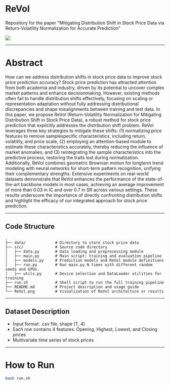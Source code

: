 # ReVol
Repository for the paper "Mitigating Distribution Shift in Stock Price Data via Return-Volatility Normalization for Accurate Prediction"

![](./ReVol.png)

---

# Abstract
How can we address distribution shifts in stock price data to improve stock price prediction accuracy? Stock price prediction has attracted attention from both academia and industry, driven by its potential to uncover complex market patterns and enhance decisionmaking. However, existing methods often fail to handle distribution shifts effectively, focusing on scaling or representation adaptation without fully addressing distributional discrepancies and shape misalignments between training and test data. In this paper, we propose ReVol (Return-Volatility Normalization for Mitigating Distribution Shift in Stock Price Data), a robust method for stock price prediction that explicitly addresses the distribution shift problem. ReVol leverages three key strategies to mitigate these shifts: (1) normalizing price features to remove samplespecific characteristics, including return, volatility, and price scale, (2) employing an attention-based module to estimate these characteristics accurately, thereby reducing the influence of market anomalies, and (3) reintegrating the sample characteristics into the predictive process, restoring the traits lost during normalization. Additionally, ReVol combines geometric Brownian motion for longterm trend modeling with neural networks for short-term pattern recognition, unifying their complementary strengths. Extensive experiments on real-world datasets demonstrate that ReVol enhances the performance of the state-of-the-art backbone models in most cases, achieving an average improvement of more than 0.03 in IC and over 0.7 in SR across various settings. These results underscore the importance of directly confronting distribution shifts and highlight the efficacy of our integrated approach for stock price prediction.

---

## Code Structure

```text
.
├── data/             # Directory to store stock price data
├── src/              # Source code directory
│   ├── data.py       # Data loading and preprocessing module
│   ├── main.py       # Main script: training and evaluation pipeline
│   ├── models.py     # Prediction models and ReVol module definitions
│   ├── run.py        # Run main.py N times with different random seeds and GPUs.
│   ├── utils.py      # Device selection and DataLoader utilities for training
├── run.sh            # Shell script to run the full training pipeline
├── README.md         # Project description and usage guide
└── ReVol.png         # Visualization of ReVol architecture or results

```


---

## Dataset Description

- Input format: .csv file, shape (T, 4)
- Each row contains 4 features: Opening, Highest, Lowest, and Closing prices
- Multivariate time series of stock prices


---
# How to Run
```bash
bash run.sh